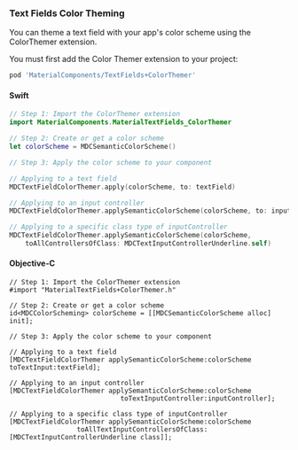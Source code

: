 ### Text Fields Color Theming

You can theme a text field with your app's color scheme using the ColorThemer extension.

You must first add the Color Themer extension to your project:

```bash
pod 'MaterialComponents/TextFields+ColorThemer'
```

<!--<div class="material-code-render" markdown="1">-->
#### Swift
```swift
// Step 1: Import the ColorThemer extension
import MaterialComponents.MaterialTextFields_ColorThemer

// Step 2: Create or get a color scheme
let colorScheme = MDCSemanticColorScheme()

// Step 3: Apply the color scheme to your component

// Applying to a text field
MDCTextFieldColorThemer.apply(colorScheme, to: textField)

// Applying to an input controller
MDCTextFieldColorThemer.applySemanticColorScheme(colorScheme, to: inputController)

// Applying to a specific class type of inputController
MDCTextFieldColorThemer.applySemanticColorScheme(colorScheme, 
    toAllControllersOfClass: MDCTextInputControllerUnderline.self)
```

#### Objective-C

```objc
// Step 1: Import the ColorThemer extension
#import "MaterialTextFields+ColorThemer.h"

// Step 2: Create or get a color scheme
id<MDCColorScheming> colorScheme = [[MDCSemanticColorScheme alloc] init];

// Step 3: Apply the color scheme to your component

// Applying to a text field
[MDCTextFieldColorThemer applySemanticColorScheme:colorScheme toTextInput:textField];

// Applying to an input controller
[MDCTextFieldColorThemer applySemanticColorScheme:colorScheme
                            toTextInputController:inputController];

// Applying to a specific class type of inputController
[MDCTextFieldColorThemer applySemanticColorScheme:colorScheme 
                 toAllTextInputControllersOfClass:[MDCTextInputControllerUnderline class]];
```
<!--</div>-->
